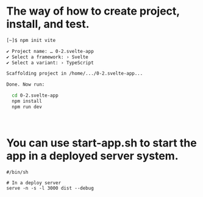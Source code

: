 # The way of how to create project, install, and test.

```sh
[~]$ npm init vite

✔ Project name: … 0-2.svelte-app
✔ Select a framework: › Svelte
✔ Select a variant: › TypeScript

Scaffolding project in /home/.../0-2.svelte-app...

Done. Now run:

  cd 0-2.svelte-app
  npm install
  npm run dev
```
<br>

# You can use start-app.sh to start the app in a deployed server system.

```
#/bin/sh

# In a deploy server
serve -n -s -l 3000 dist --debug
```
